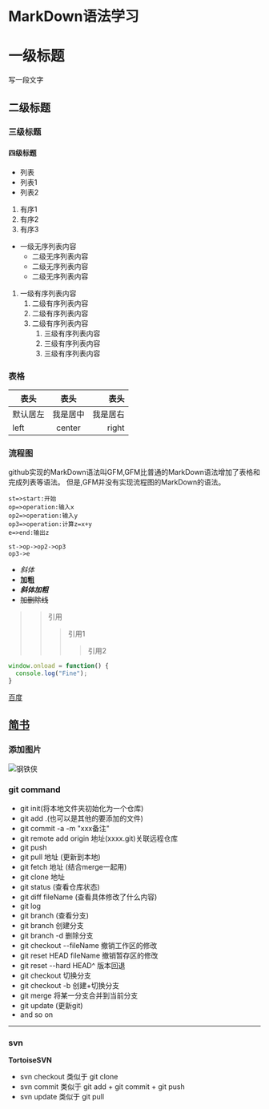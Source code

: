 # **MarkDown语法学习**

# 一级标题
写一段文字
## 二级标题
### 三级标题
#### 四级标题

- 列表
- 列表1
- 列表2
1. 有序1
2. 有序2
3. 有序3

- 一级无序列表内容
   - 二级无序列表内容
   - 二级无序列表内容
   - 二级无序列表内容
1. 一级有序列表内容
   1. 二级有序列表内容
   2. 二级有序列表内容
   3. 二级有序列表内容
      1. 三级有序列表内容
      2. 三级有序列表内容
      3. 三级有序列表内容

### 表格

| 表头  | 表头  | 表头|
| ---  | :-:  |--: |
|默认居左| 我是居中| 我是居右 |
|left   |center | right  |


### 流程图
github实现的MarkDown语法叫GFM,GFM比普通的MarkDown语法增加了表格和完成列表等语法。
但是,GFM并没有实现流程图的MarkDown的语法。
 
```flow
st=>start:开始
op=>operation:输入x
op2=>operation:输入y
op3=>operation:计算z=x+y
e=>end:输出z

st->op->op2->op3
op3->e
```



- *斜体*
- **加粗**
- ***斜体加粗***
- ~~加删除线~~

>>引用
>>>引用1
>>>>引用2

```javascript
window.onload = function() {
  console.log("Fine");
}
```
[百度](http://baidu.com)

<a href="https://www.jianshu.com/" target="_blank">简书</a>
---
### 添加图片

![钢铁侠](https://ss0.bdstatic.com/94oJfD_bAAcT8t7mm9GUKT-xh_/timg?image&quality=100&size=b4000_4000&sec=1557797631&di=daa94a2921e883ce8fa4446b2164612c&src=http://img1.gtimg.com/hb/pics/hv1/248/180/2182/141930698.jpg "钢铁侠")

### git command

- git init(将本地文件夹初始化为一个仓库)
- git add .(也可以是其他的要添加的文件)
- git commit -a -m "xxx备注" 
- git remote add origin 地址(xxxx.git)关联远程仓库
- git push
- git pull 地址 (更新到本地)
- git fetch 地址 (结合merge一起用)
- git clone 地址
- git status (查看仓库状态)
- git diff fileName (查看具体修改了什么内容)
- git log
- git branch (查看分支)
- git branch <name> 创建分支
- git branch -d <name> 删除分支
- git checkout --fileName 撤销工作区的修改
- git reset HEAD fileName 撤销暂存区的修改
- git reset --hard HEAD^ 版本回退
- git checkout <name> 切换分支
- git checkout -b <name>创建+切换分支
- git merge <branchName> 将某一分支合并到当前分支
- git update (更新git)
- and so on

---
### svn
**TortoiseSVN**
- svn checkout 类似于 git clone
- svn commit 类似于 git add + git commit + git push
- svn update 类似于 git pull

